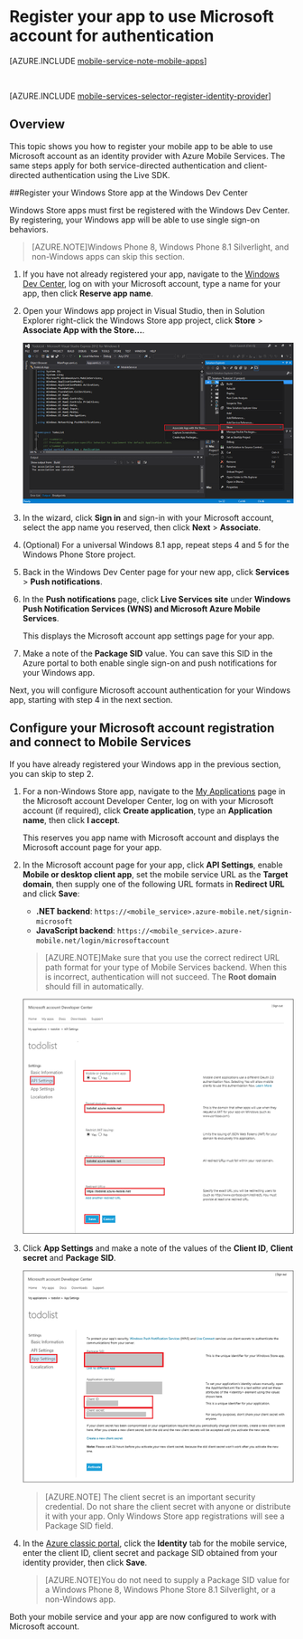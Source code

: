 <properties
	pageTitle="Register for Microsoft authentication | Microsoft Azure"
	description="Learn how to register for Microsoft authentication in your Azure Mobile Services application."
	authors="ggailey777"
	services="mobile-services"
	documentationCenter="Mobile"
	manager="dwrede"
	editor=""/>

<tags 
	ms.service="mobile-services" 
	ms.workload="mobile" 
	ms.tgt_pltfrm="NA" 
	ms.devlang="multiple" 
	ms.topic="article" 
	ms.date="07/21/2016" 
	ms.author="glenga"/>

# Register your app to use Microsoft account for authentication

[AZURE.INCLUDE [mobile-service-note-mobile-apps](../../includes/mobile-services-note-mobile-apps.md)]

&nbsp;


[AZURE.INCLUDE [mobile-services-selector-register-identity-provider](../../includes/mobile-services-selector-register-identity-provider.md)]

## Overview

This topic shows you how to register your mobile app to be able to use Microsoft account as an identity provider with Azure Mobile Services. The same steps apply for both service-directed authentication and client-directed authentication using the Live SDK.

##Register your Windows Store app at the Windows Dev Center

Windows Store apps must first be registered with the Windows Dev Center. By registering, your Windows app will be able to use single sign-on behaviors.

>[AZURE.NOTE]Windows Phone 8, Windows Phone 8.1 Silverlight, and non-Windows apps can skip this section.

1. If you have not already registered your app, navigate to the [Windows Dev Center](https://dev.windows.com/dashboard/Application/New), log on with your Microsoft account, type a name for your app, then click **Reserve app name**.

3. Open your Windows app project in Visual Studio, then in Solution Explorer right-click the Windows Store app project, click **Store** > **Associate App with the Store...**.

  	![](./media/mobile-services-how-to-register-microsoft-authentication/mobile-services-store-association.png)

5. In the wizard, click **Sign in** and sign-in with your Microsoft account, select the app name you reserved, then click **Next** > **Associate**.

6. (Optional) For a universal Windows 8.1 app, repeat steps 4 and 5 for the Windows Phone Store project.

6. Back in the Windows Dev Center page for your new app, click **Services** > **Push notifications**.

7. In the **Push notifications** page, click **Live Services site** under **Windows Push Notification Services (WNS) and Microsoft Azure Mobile Services**.
 
	This displays the Microsoft account app settings page for your app. 

8. Make a note of the **Package SID** value. You can save this SID in the Azure portal to both enable single sign-on and push notifications for your Windows app.

Next, you will configure Microsoft account authentication for your Windows app, starting with step 4 in the next section.

## Configure your Microsoft account registration and connect to Mobile Services

If you have already registered your Windows app in the previous section, you can skip to step 2. 

1. For a non-Windows Store app, navigate to the [My Applications](http://go.microsoft.com/fwlink/p/?LinkId=262039) page in the Microsoft account Developer Center, log on with your Microsoft account (if required), click **Create application**, type an **Application name**, then click **I accept**.

   	This reserves you app name with Microsoft account and displays the Microsoft account page for your app.

2. In the Microsoft account page for your app, click **API Settings**, enable **Mobile or desktop client app**, set the mobile service URL as the **Target domain**, then supply one of the following URL formats in **Redirect URL** and click **Save**:

	+ **.NET backend**: `https://<mobile_service>.azure-mobile.net/signin-microsoft`
	+ **JavaScript backend**: `https://<mobile_service>.azure-mobile.net/login/microsoftaccount`

	 >[AZURE.NOTE]Make sure that you use the correct redirect URL path format for your type of Mobile Services backend. When this is incorrect, authentication will not succeed. The **Root domain** should fill in automatically.
&nbsp;

    ![Microsoft account API settings](./media/mobile-services-how-to-register-microsoft-authentication/mobile-services-win8-app-push-auth-2.png)


4. Click **App Settings** and make a note of the values of the **Client ID**, **Client secret** and **Package SID**.

   	![Microsoft account app settings](./media/mobile-services-how-to-register-microsoft-authentication/mobile-services-win8-app-push-auth.png)


    > [AZURE.NOTE] The client secret is an important security credential. Do not share the client secret with anyone or distribute it with your app. Only Windows Store app registrations will see a Package SID field.

4. In the [Azure classic portal], click the **Identity** tab for the mobile service, enter the client ID, client secret and package SID obtained from your identity provider, then click **Save**.

	>[AZURE.NOTE]You do not need to supply a Package SID value for a Windows Phone 8, Windows Phone Store 8.1 Silverlight, or a non-Windows app.

Both your mobile service and your app are now configured to work with Microsoft account.

<!-- Anchors. -->

<!-- Images. -->

<!-- URLs. -->

[Submit an app page]: http://go.microsoft.com/fwlink/p/?LinkID=266582
[My Applications]: http://go.microsoft.com/fwlink/p/?LinkId=262039

[Azure classic portal]: https://manage.windowsazure.com/
